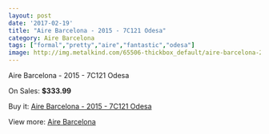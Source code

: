 ```yaml
---
layout: post
date: '2017-02-19'
title: "Aire Barcelona - 2015 - 7C121 Odesa"
category: Aire Barcelona
tags: ["formal","pretty","aire","fantastic","odesa"]
image: http://img.metalkind.com/65506-thickbox_default/aire-barcelona-2015-7c121-odesa.jpg
---
```

Aire Barcelona - 2015 - 7C121 Odesa

On Sales: **$333.99**
<a href="https://www.metalkind.com/en/aire-barcelona/16862-aire-barcelona-2015-7c121-odesa.html"><amp-img layout="responsive" width="600" height="600" src="//img.metalkind.com/65506-thickbox_default/aire-barcelona-2015-7c121-odesa.jpg" alt="Aire Barcelona - 2015 - 7C121 Odesa 0" /></a>
<a href="https://www.metalkind.com/en/aire-barcelona/16862-aire-barcelona-2015-7c121-odesa.html"><amp-img layout="responsive" width="600" height="600" src="//img.metalkind.com/65507-thickbox_default/aire-barcelona-2015-7c121-odesa.jpg" alt="Aire Barcelona - 2015 - 7C121 Odesa 1" /></a>
<a href="https://www.metalkind.com/en/aire-barcelona/16862-aire-barcelona-2015-7c121-odesa.html"><amp-img layout="responsive" width="600" height="600" src="//img.metalkind.com/65508-thickbox_default/aire-barcelona-2015-7c121-odesa.jpg" alt="Aire Barcelona - 2015 - 7C121 Odesa 2" /></a>

Buy it: [Aire Barcelona - 2015 - 7C121 Odesa](https://www.metalkind.com/en/aire-barcelona/16862-aire-barcelona-2015-7c121-odesa.html "Aire Barcelona - 2015 - 7C121 Odesa")

View more: [Aire Barcelona](https://www.metalkind.com/en/5-aire-barcelona "Aire Barcelona")